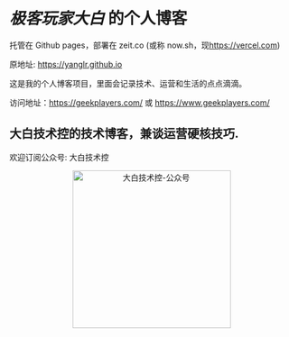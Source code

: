 # *极客玩家大白* 的个人博客
托管在 Github pages，部署在 zeit.co (或称 now.sh，现<https://vercel.com>)

原地址: <https://yanglr.github.io>

这是我的个人博客项目，里面会记录技术、运营和生活的点点滴滴。

访问地址：https://geekplayers.com/
或 https://www.geekplayers.com/

## 大白技术控的技术博客，兼谈运营硬核技巧.

欢迎订阅公众号: 大白技术控

<div align="center">
  <img width="280" height="280" src="https://cdn.jsdelivr.net/gh/yanglr/yanglr.github.io/assets/images/dotnet.jpg" alt="大白技术控-公众号" />
</div>
